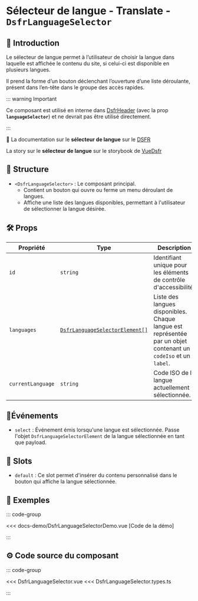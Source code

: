 # Sélecteur de langue - Translate - `DsfrLanguageSelector`

## 🌟 Introduction

Le sélecteur de langue permet à l’utilisateur de choisir la langue dans laquelle est affichée le contenu du site, si celui-ci est disponible en plusieurs langues.

Il prend la forme d’un bouton déclenchant l’ouverture d’une liste déroulante, présent dans l’en-tête dans le groupe des accès rapides.

::: warning Important

Ce composant est utilisé en interne dans [DsfrHeader](/composants/DsfrHeader) (avec la prop **`languageSelector`**) et ne devrait pas être utilisé directement.

:::

🏅 La documentation sur le **sélecteur de langue** sur le [DSFR](https://www.systeme-de-design.gouv.fr/elements-d-interface/composants/selecteur-de-langue)

<VIcon name="vi-file-type-storybook" /> La story sur le **sélecteur de langue** sur le storybook de [VueDsfr](https://storybook.vue-ds.fr/?path=/docs/composants-dsfrlanguageselector--docs)

## 📐 Structure

- `<DsfrLanguageSelector>` : Le composant principal.
  - Contient un bouton qui ouvre ou ferme un menu déroulant de langues.
  - Affiche une liste des langues disponibles, permettant à l'utilisateur de sélectionner la langue désirée.

## 🛠️ Props

| Propriété          | Type                          | Description                                                   | Valeur par défaut         |
|--------------------|-------------------------------|---------------------------------------------------------------|---------------------------|
| `id`               | `string`                      | Identifiant unique pour les éléments de contrôle d'accessibilité. | `useRandomId('language-selector')` |
| `languages`        | [`DsfrLanguageSelectorElement[]`](/types#dsfrlanguageselector) | Liste des langues disponibles. Chaque langue est représentée par un objet contenant un `codeIso` et un `label`. | `[]`                      |
| `currentLanguage`  | `string`                      | Code ISO de la langue actuellement sélectionnée.              | `'fr'`                    |

## 📡Événements

- `select` : Événement émis lorsqu'une langue est sélectionnée. Passe l'objet `DsfrLanguageSelectorElement` de la langue sélectionnée en tant que payload.

## 🧩 Slots

- `default` : Ce slot permet d'insérer du contenu personnalisé dans le bouton qui affiche la langue sélectionnée.

## 📝 Exemples

::: code-group

<Story data-title="Démo" min-h="720px">
  <DsfrLanguageSelectorDemo />
</Story>

<<< docs-demo/DsfrLanguageSelectorDemo.vue [Code de la démo]

:::

## ⚙️ Code source du composant

::: code-group

<<< DsfrLanguageSelector.vue
<<< DsfrLanguageSelector.types.ts

:::

<script setup lang="ts">
import DsfrLanguageSelectorDemo from './docs-demo/DsfrLanguageSelectorDemo.vue'
</script>
